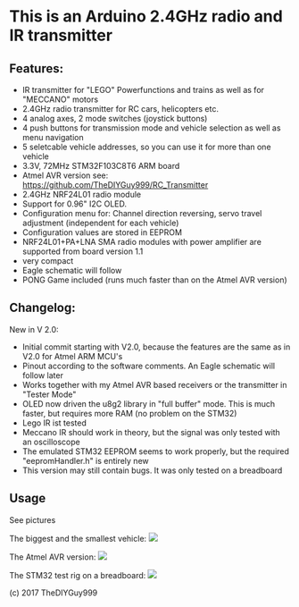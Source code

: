 # This is an Arduino 2.4GHz radio and IR transmitter
## Features:
- IR transmitter for "LEGO" Powerfunctions and trains as well as for "MECCANO" motors
- 2.4GHz radio transmitter for RC cars, helicopters etc.
- 4 analog axes, 2 mode switches (joystick buttons)
- 4 push buttons for transmission mode and vehicle selection as well as menu navigation
- 5 seletcable vehicle addresses, so you can use it for more than one vehicle
- 3.3V, 72MHz STM32F103C8T6 ARM board
- Atmel AVR version see: https://github.com/TheDIYGuy999/RC_Transmitter
- 2.4GHz NRF24L01 radio module
- Support for 0.96" I2C OLED.
- Configuration menu for: Channel direction reversing, servo travel adjustment (independent for each vehicle)
- Configuration values are stored in EEPROM
- NRF24L01+PA+LNA SMA radio modules with power amplifier are supported from board version 1.1
- very compact
- Eagle schematic will follow
- PONG Game included (runs much faster than on the Atmel AVR version)

## Changelog:

New in V 2.0:
- Initial commit starting with V2.0, because the features are the same as in V2.0 for Atmel ARM MCU's
- Pinout according to the software comments. An Eagle schematic will follow later
- Works together with my Atmel AVR based receivers or the transmitter in "Tester Mode"
- OLED now driven the u8g2 library in "full buffer" mode. This is much faster, but requires more RAM (no problem on the STM32)
- Lego IR ist tested
- Meccano IR should work in theory, but the signal was only tested with an oscilloscope
- The emulated STM32 EEPROM seems to work properly, but the required "eepromHandler.h" is entirely new
- This version may still contain bugs. It was only tested on a breadboard

## Usage

See pictures

The biggest and the smallest vehicle:
![](https://github.com/TheDIYGuy999/RC_Transmitter/blob/master/1.jpg)

The Atmel AVR version:
![](https://github.com/TheDIYGuy999/RC_Transmitter/blob/master/Micro%20RC%20Transmitter.jpg)

The STM32 test rig on a breadboard:
![](https://github.com/TheDIYGuy999/RC_Transmitter_STM32/blob/master/STM32_Test_Rig.jpg)

(c) 2017 TheDIYGuy999
